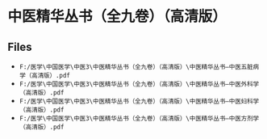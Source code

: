 # 中医精华丛书（全九卷）（高清版）

## Files

- `F:/医学\中国医学\中医3\中医精华丛书（全九卷）（高清版）\中医精华丛书—中医五脏病学（高清版）.pdf`
- `F:/医学\中国医学\中医3\中医精华丛书（全九卷）（高清版）\中医精华丛书—中医外科学（高清版）.pdf`
- `F:/医学\中国医学\中医3\中医精华丛书（全九卷）（高清版）\中医精华丛书—中医妇科学（高清版）.pdf`
- `F:/医学\中国医学\中医3\中医精华丛书（全九卷）（高清版）\中医精华丛书—中医方剂学（高清版）.pdf`

